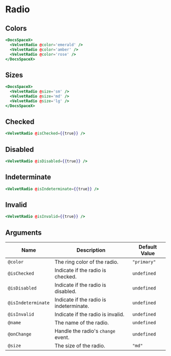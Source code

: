 # Radio

## Colors

```hbs preview-template
<DocsSpaceX>
  <VelvetRadio @color='emerald' />
  <VelvetRadio @color='amber' />
  <VelvetRadio @color='rose' />
</DocsSpaceX>
```

## Sizes

```hbs preview-template
<DocsSpaceX>
  <VelvetRadio @size='sm' />
  <VelvetRadio @size='md' />
  <VelvetRadio @size='lg' />
</DocsSpaceX>
```

## Checked

```hbs preview-template
<VelvetRadio @isChecked={{true}} />
```

## Disabled

```hbs preview-template
<VelvetRadio @isDisabled={{true}} />
```

## Indeterminate

```hbs preview-template
<VelvetRadio @isIndeterminate={{true}} />
```

## Invalid

```hbs preview-template
<VelvetRadio @isInvalid={{true}} />
```

## Arguments

| Name               | Description                             | Default Value |
| ------------------ | --------------------------------------- | ------------- |
| `@color`           | The ring color of the radio.            | `"primary"`   |
| `@isChecked`       | Indicate if the radio is checked.       | `undefined`   |
| `@isDisabled`      | Indicate if the radio is disabled.      | `undefined`   |
| `@isIndeterminate` | Indicate if the radio is indeterminate. | `undefined`   |
| `@isInvalid`       | Indicate if the radio is invalid.       | `undefined`   |
| `@name`            | The name of the radio.                  | `undefined`   |
| `@onChange`        | Handle the radio's `change` event.      | `undefined`   |
| `@size`            | The size of the radio.                  | `"md"`        |

